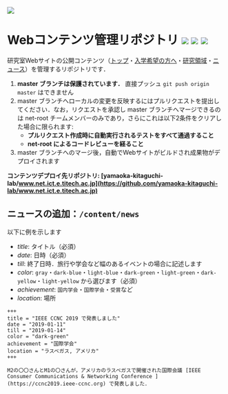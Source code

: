 ![](https://raw.githubusercontent.com/yamaoka-kitaguchi-lab/website/images/logo.png)

# Webコンテンツ管理リポジトリ [![](https://travis-ci.org/yamaoka-kitaguchi-lab/website.svg?branch=master)](https://travis-ci.org/yamaoka-kitaguchi-lab/website) [![](https://img.shields.io/github/issues/yamaoka-kitaguchi-lab/website)](https://github.com/yamaoka-kitaguchi-lab/website/issues) [![](https://img.shields.io/github/issues-pr/yamaoka-kitaguchi-lab/website)](https://github.com/yamaoka-kitaguchi-lab/website/pulls)
研究室Webサイトの公開コンテンツ（[トップ](https://www.net.ict.e.titech.ac.jp)・[入学希望の方へ](https://www.net.ict.e.titech.ac.jp/welcome)・[研究領域](https://www.net.ict.e.titech.ac.jp/research)・[ニュース](https://www.net.ict.e.titech.ac.jp/news)）を管理するリポジトリです．

1. **master ブランチは保護されています．** 直接プッシュ `git push origin master` はできません
1. master ブランチへローカルの変更を反映するにはプルリクエストを提出してください．なお，リクエストを承認し master ブランチへマージできるのは net-root チームメンバーのみであり，さらにこれは以下2条件をクリアした場合に限られます:
    - **プルリクエスト作成時に自動実行されるテストをすべて通過すること**
    - **net-root によるコードレビューを経ること**
1. master ブランチへのマージ後，自動でWebサイトがビルドされ成果物がデプロイされます

**コンテンツデプロイ先リポジトリ: [yamaoka-kitaguchi-lab/www.net.ict.e.titech.ac.jp](https://github.com/yamaoka-kitaguchi-lab/www.net.ict.e.titech.ac.jp)**

## ニュースの追加：`/content/news`
以下に例を示します

- *title*: タイトル（必須）
- *date*: 日時（必須）
- *till*: 終了日時．旅行や学会など幅のあるイベントの場合に記述します
- *color*: `gray`・`dark-blue`・`light-blue`・`dark-green`・`light-green`・`dark-yellow`・`light-yellow` から選びます（必須）
- *achievement*: `国内学会`・`国際学会`・`受賞`など
- *location*: 場所

```
+++
title = "IEEE CCNC 2019 で発表しました"
date = "2019-01-11"
till = "2019-01-14"
color = "dark-green"
achievement = "国際学会"
location = "ラスベガス, アメリカ"
+++

M2の〇〇さんとM1の〇さんが，アメリカのラスベガスで開催された国際会議 [IEEE Consumer Communications & Networking Conference ](https://ccnc2019.ieee-ccnc.org) で発表しました．
```
